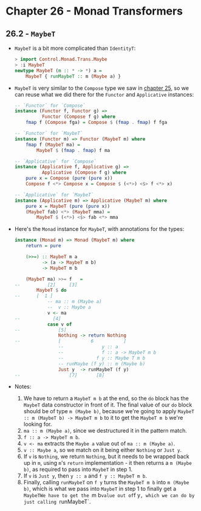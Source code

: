 # Chapter 26 - Monad Transformers

## 26.2 - `MaybeT`

- `MaybeT` is a bit more complicated than `IdentityT`:

    ```haskell
    > import Control.Monad.Trans.Maybe
    > :i MaybeT
    newtype MaybeT (m :: * -> *) a =
        MaybeT { runMaybeT :: m (Maybe a) }
    ```

- `MaybeT` is very similar to the `Compose` type we saw in [chapter 25](../chapter25/notes.md), so we can reuse what we did there for the `Functor` and `Applicative` instances:

    ```haskell
    -- `Functor` for `Compose`
    instance (Functor f, Functor g) =>
              Functor (Compose f g) where
        fmap f (Compose fga) = Compose $ (fmap . fmap) f fga

    -- `Functor` for `MaybeT`
    instance (Functor m) => Functor (MaybeT m) where
        fmap f (MaybeT ma) =
            MaybeT $ (fmap . fmap) f ma

    -- `Applicative` for `Compose`
    instance (Applicative f, Applicative g) =>
              Applicative (Compose f g) where
        pure x = Compose (pure (pure x))
        Compose f <*> Compose x = Compose $ (<*>) <$> f <*> x)

    -- `Applicative` for `MaybeT`
    instance (Applicative m) => Applicative (MaybeT m) where
        pure x = MaybeT (pure (pure x))
        (MaybeT fab) <*> (MaybeT mma) =
            MaybeT $ (<*>) <$> fab <*> mma
    ```

- Here's the `Monad` instance for `MaybeT`, with annotations for the types:

    ```haskell
    instance (Monad m) => Monad (MaybeT m) where
        return = pure

        (>>=) :: MaybeT m a
              -> (a -> MaybeT m b)
              -> MaybeT m b

        (MaybeT ma) >>= f   =
    --          [2]     [3]
            MaybeT $ do
    --      [  1 ]
                -- ma :: m (Maybe a)
                --  v :: Maybe a
                v <- ma
    --            [4]
                case v of
    --              [5]
                    Nothing -> return Nothing
    --              [           6           ]
                    --              y :: a
                    --              f :: a -> MaybeT m b
                    --            f y :: Maybe T m b
                    -- runMaybe (f y) :: m (Maybe b)
                    Just y  -> runMaybeT (f y)
    --                  [7]       [8]
    ```


- Notes:
    1. We have to return a `MaybeT m b` at the end, so the `do` block has the `MaybeT` data constructor in front of it.  The final value of our `do` block should be of type `m (Maybe b)`, because we're going to apply `MaybeT :: m (MaybeT b) -> MaybeT m b` to it to get the `MaybeT m b` we're looking for.
    2. `ma :: m (Maybe a)`, since we destructured it in the pattern match.
    3. `f :: a -> MaybeT m b`.
    4. `v <- ma` extracts the `Maybe a` value out of `ma :: m (Maybe a)`.
    5. `v :: Maybe a`, so we match on it being either `Nothing` or `Just y`.
    6. If `v` is `Nothing`, we return `Nothing`, but it needs to be wrapped back up in `m`, using `m`'s `return` implementation - it then returns a `m (Maybe b)`, as required to pass into `MaybeT` in step 1.
    7. If `v` is `Just y`, then `y :: a` and `f y :: MaybeT m b`.
    8. Finally, calling `runMaybeT` on `f y` turns the `MaybeT m b` into `m (Maybe b)`, which is what we pass into `MaybeT` in step 1 to finally get a `MaybeTWe have to get the `m b` value out of `f y`, which we can do by just calling `runMaybeT`.
